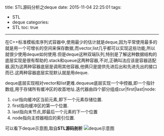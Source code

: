 title: STL源码分析之deque
date: 2015-11-04 22:25:01
tags:
- STL
- deque
categories:
- STL
toc: true

---

在C++标准模板库序列式容器中,使用最少的估计就是deque,因为平常使用最多的就是用一个可增长的空间来保存数据,而vector,list几乎都可以实现这些功能,所以就很少使用deque如何使用.但是deque这种双端队列,特别是了解这种数据结构的底层实现是很有帮助的.stack和queue这两种容器,不对,正确叫法应该是容器适配器,因为这两种容器底层是调用其他容器,他俩只是提供先进后出和先进先出的接口而已.这两种容器底层实现默认就是用deque.

deque底层实现相对vector和list更难.dequeue底层实现一个中控器,即一个指针数组,用于存储所有缓冲区的收首地址.迭代器由四个部分组成cur|first|last|node:
1. cur指向缓冲区当前元素,即下一个元素存储位置.
2. first指向缓冲区的第一个位置.
3. last指向末节点,即最后一个元素的下一个位置
4. node指向主控器相应的索引位置.

可以看下deque示意图,取自**STL源码剖析**
![deque示意图](http://7xjnip.com1.z0.glb.clouddn.com/ldw-选区_034.png "")


